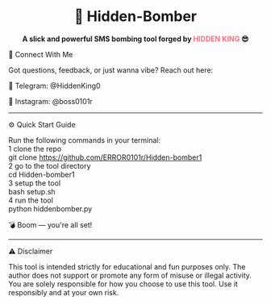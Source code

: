 
<h1 align="center">🚀 Hidden-Bomber</h1>  
<p align="center"><strong>A slick and powerful SMS bombing tool forged by <span style="color:#ff6b81;">HIDDEN KING</span> 😎</strong></p>


📲 Connect With Me

Got questions, feedback, or just wanna vibe? Reach out here:

📡 Telegram: @HiddenKing0

📸 Instagram: @boss0101r



---

⚙️ Quick Start Guide

Run the following commands in your terminal: <br>
1 clone the repo <br>
git clone https://github.com/ERROR0101r/Hidden-bomber1 <br>
2 go to the tool directory <br>
cd Hidden-bomber1 <br>
3 setup the tool <br>
bash setup.sh <br>
4 run the tool <br>
python hiddenbomber.py

💣 Boom — you're all set!


---

⚠️ Disclaimer

This tool is intended strictly for educational and fun purposes only.
The author does not support or promote any form of misuse or illegal activity.
You are solely responsible for how you choose to use this tool.
Use it responsibly and at your own risk.


